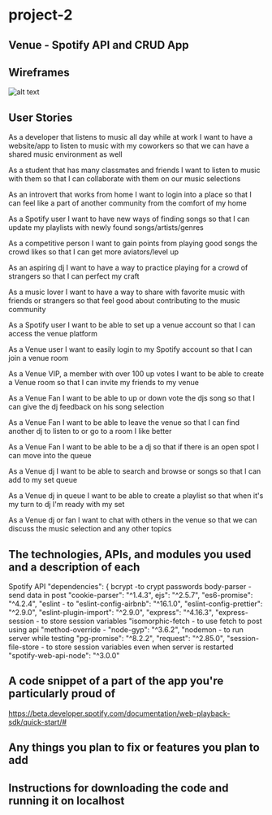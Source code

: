 # project-2

## Venue - Spotify API and CRUD App

## Wireframes

![alt text](https://git.generalassemb.ly/tara-fenton/project-1/blob/master/images/wireframes/IMG_0015.jpg)

## User Stories

As a developer that listens to music all day while at work I want to have a website/app to listen to music with my coworkers so that we can have a shared music environment as well

As a student that has many classmates and friends I want to listen to music with them so that I can collaborate with them on our music selections

As an introvert that works from home I want to login into a place so that I can feel like a part of another community from the comfort of my home

As a Spotify user I want to have new ways of finding songs so that I can update my playlists with newly found songs/artists/genres

As a competitive person I want to gain points from playing good songs the crowd likes so that I can get more aviators/level up

As an aspiring dj I want to have a way to practice playing for a crowd of strangers so that I can perfect my craft

As a music lover I want to have a way to share with favorite music with friends or strangers so that feel good about contributing to the music community

As a Spotify user I want to be able to set up a venue account so that I can access the venue platform

As a Venue user I want to easily login to my Spotify account so that I can join a venue room

As a Venue VIP, a member with over 100 up votes I want to be able to create a Venue room so that I can invite my friends to my venue

As a Venue Fan I want to be able to up or down vote the djs song so that I can give the dj feedback on his song selection

As a Venue Fan I want to be able to leave the venue so that I can find another dj to listen to or go to a room I like better

As a Venue Fan I want to be able to be a dj so that if there is an open spot I can move into the queue

As a Venue dj I want to be able to search and browse or songs so that I can add to my set queue

As a Venue dj in queue I want to be able to create a playlist so that when it's my turn to dj I'm ready with my set

As a Venue dj or fan I want to chat with others in the venue so that we can discuss the music selection and any other topics

## The technologies, APIs, and modules you used and a description of each

Spotify API
"dependencies": {
bcrypt -to crypt passwords
body-parser - send data in post
"cookie-parser": "^1.4.3",
ejs": "^2.5.7",
"es6-promise": "^4.2.4",
"eslint - to
"eslint-config-airbnb": "^16.1.0",
"eslint-config-prettier": "^2.9.0",
"eslint-plugin-import": "^2.9.0",
"express": "^4.16.3",
"express-session - to store session variables
"isomorphic-fetch - to use fetch to post using api
"method-override -
"node-gyp": "^3.6.2",
"nodemon - to run server while testing
"pg-promise": "^8.2.2",
"request": "^2.85.0",
"session-file-store - to store session variables even when server is restarted
"spotify-web-api-node": "^3.0.0"

## A code snippet of a part of the app you're particularly proud of

https://beta.developer.spotify.com/documentation/web-playback-sdk/quick-start/#

## Any things you plan to fix or features you plan to add

## Instructions for downloading the code and running it on localhost
